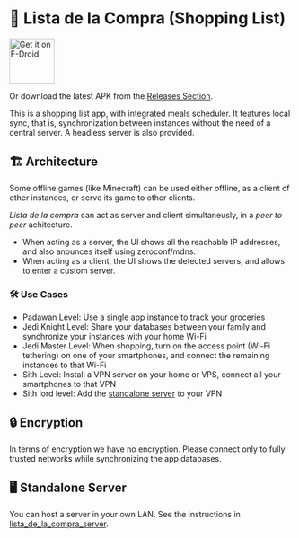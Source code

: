 # 🛒 Lista de la Compra (Shopping List)

[<img src="https://f-droid.org/badge/get-it-on.png"
     alt="Get it on F-Droid"
     height="80">](https://f-droid.org/packages/com.jaimegonzalezfabregas.shoppinglist/)

Or download the latest APK from the [Releases Section](https://github.com/jaimegonzalezfabregas/lista_de_la_compra/releases/latest).


This is a shopping list app, with integrated meals scheduler. It features local sync, that is, synchronization between instances without the need of a central server. A headless server is also provided.

## 🏗️ Architecture
Some offline games (like Minecraft) can be used either offline, as a client of other instances, or serve its game to other clients.

*Lista de la compra* can act as server and client simultaneusly, in a _peer to peer_ achitecture.

- When acting as a server, the UI shows all the reachable IP addresses, and also anounces itself using zeroconf/mdns.
- When acting as a client, the UI shows the detected servers, and allows to enter a custom server.

### 🛠️ Use Cases
- Padawan Level: Use a single app instance to track your groceries 
- Jedi Knight Level: Share your databases between your family and synchronize your instances with your home Wi-Fi 
- Jedi Master Level: When shopping, turn on the access point (Wi-Fi tethering) on one of your smartphones, and connect the remaining instances to that Wi-Fi 
- Sith Level: Install a VPN server on your home or VPS, connect all your smartphones to that VPN 
- Sith lord level: Add the [standalone server](./packages/lista_de_la_compra_server/README.md) to your VPN

## 🔒 Encryption
In terms of encryption we have no encryption. Please connect only to fully trusted networks while synchronizing the app databases.

## 🖥️ Standalone Server
You can host a server in your own LAN. See the instructions in [lista_de_la_compra_server](./packages/lista_de_la_compra_server/README.md).